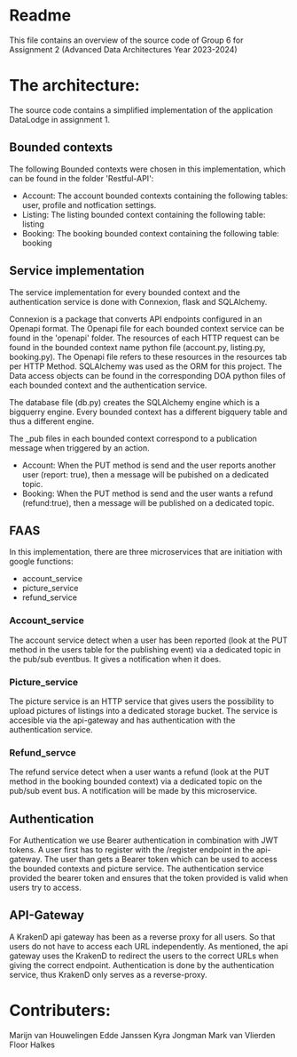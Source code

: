 # Readme
This file contains an overview of the source code of Group 6 for Assignment 2 (Advanced Data Architectures Year 2023-2024)


# The architecture:
The source code contains a simplified implementation of the application DataLodge in assignment 1.


## Bounded contexts
The following Bounded contexts were chosen in this implementation, which can be found in the folder 'Restful-API':
- Account: The account bounded contexts containing the following tables: user, profile and notfication settings. 
- Listing: The listing bounded context containing the following table: listing
- Booking: The booking bounded context containing the following table: booking

## Service implementation
The service implementation for every bounded context and the authentication service is done with Connexion, flask and SQLAlchemy. 

Connexion is a package that converts API endpoints configured in an Openapi format. The Openapi file for each bounded context service can be found in the 'openapi' folder. 
The resources of each HTTP request can be found in the bounded context name python file (account.py, listing.py, booking.py). The Openapi file refers to these resources in the resources tab per HTTP Method. 
SQLAlchemy was used as the ORM for this project. The Data access objects can be found in the corresponding DOA python files of each bounded context and the authentication service. 

The database file (db.py) creates the SQLAlchemy engine which is a bigquerry engine. Every bounded context has a different bigquery table and thus a different engine. 

The _pub files in each bounded context correspond to a publication message when triggered by an action.
- Account: When the PUT method is send and the user reports another user (report: true), then a message will be pubished on a dedicated topic.
- Booking: When the PUT method is send and the user wants a refund (refund:true), then a message will be published on a dedicated topic.

## FAAS
In this implementation, there are three microservices that are initiation with google functions:
- account_service
- picture_service
- refund_service

### Account_service
The account service detect  when a user has been reported (look at the PUT method in the users table for the publishing event) via a dedicated topic in the pub/sub eventbus. It gives a notification when it does.

### Picture_service
The picture service is an HTTP service that gives users the possibility to upload pictures of listings into a dedicated storage bucket. The service is accesible via the api-gateway and has authentication with the authentication service.

### Refund_servce
The refund service detect when a user wants a refund (look at the PUT method in the booking bounded context) via a dedicated topic on the pub/sub event bus. A notification will be made by this microservice.

## Authentication
For Authentication we use Bearer authentication in combination with JWT tokens. A user first has to register with the /register endpoint in the api-gateway. The user than gets a Bearer token which can be used to access the bounded contexts and picture service. The authentication service provided the bearer token and ensures that the token provided is valid when users try to access.

## API-Gateway
A KrakenD api gateway has been as a reverse proxy for all users. So that users do not have to access each URL independently. As mentioned, the api gateway uses the KrakenD to redirect the users to the correct URLs when giving the correct endpoint. Authentication is done by the authentication service, thus KrakenD only serves as a reverse-proxy. 


# Contributers:
Marijn van Houwelingen 
Edde Janssen
Kyra Jongman
Mark van Vlierden
Floor Halkes
